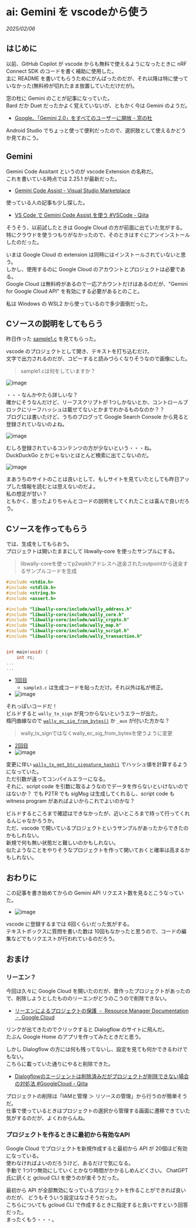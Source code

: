# ai: Gemini を vscodeから使う

_2025/02/06_

## はじめに

以前、GitHub Copilot が vscode からも無料で使えるようになったときに nRF Connect SDK のコードを書く補助に使用した。  
主に README を書いてもらうためにがんばったのだが、それ以降は特に使っていなかった(無料枠が切れたまま放置していただけだが)。

窓の杜に Gemini のことが記事になっていた。  
Bard だか Duet だったかよく覚えていないが、ともかく今は Gemini のようだ。

* [Google、「Gemini 2.0」をすべてのユーザーに開放 - 窓の杜](https://forest.watch.impress.co.jp/docs/news/1660712.html)

Android Studio でちょっと使って便利だったので、選択肢として使えるかどうか見ておこう。

## Gemini

Gemini Code Assitant というのが vscode Extension の名称だ。  
これを書いている時点では 2.25.1 が最新だった。

* [Gemini Code Assist - Visual Studio Marketplace](https://marketplace.visualstudio.com/items?itemName=Google.geminicodeassist)

使っている人の記事も少し探した。

* [VS Code で Gemini Code Assist を使う #VSCode - Qiita](https://qiita.com/kanuazut/items/a71a6cd5bb47b2efdd7f)

そうそう、以前試したときは Google Cloud の方が前面に出ていた気がする。  
特にクラウドを使うつもりがなかったので、そのときはすぐにアンインストールしたのだった。

いまは Google Cloud の extension は同時にはインストールされていないと思う。  
しかし、使用するのに Google Cloud のアカウントとプロジェクトは必要である。  
Google Cloud は無料枠があるので一応アカウントだけはあるのだが、"Gemini for Google Cloud API" を有効にする必要があるとのこと。

私は Windows の WSL2 から使っているので多少面倒だった。

## Cソースの説明をしてもらう

昨日作った [sample1.c](https://github.com/hirokuma/c-scriptpath/blob/dc4afa3f492381a1d2b98a07d197951e694e72e4/sample1.c) を見てもらった。

vscode のプロジェクトとして開き、テキストを打ち込むだけ。  
文字で出力されるのだが、コピーすると読みづらくなりそうなので画像にした。

> sample1.cは何をしていますか？

![image](images/20250206a-1.png)

・・・なんかやたら詳しいな？  
確かにそうなんだけど、リーフスクリプトが 1つしかないとか、コントロールブロックにリーフハッシュは載せてないとかまでわかるものなのか？？  
ブログには書いたけど、うちのブログって Google Search Console から見ると登録されていないのよね。

![image](images/20250206a-2.png)

むしろ登録されているコンテンツの方が少ないという・・・ね。  
DuckDuckGo とかじゃないとほとんど検索に出てこないのだ。

![image](images/20250206a-3.png)

まあうちのサイトのことは良いとして、もしサイトを見ていたとしても昨日アップした情報を読むとは思えないのだよ。  
私の想定が甘い？  
ともかく、思ったよりちゃんとコードの説明をしてくれたことは喜んで良いだろう。

## Cソースを作ってもらう

では、生成をしてもらおう。  
プロジェクトは開いたままにして libwally-core を使ったサンプルにする。

> libwally-coreを使ってp2wpkhアドレスへ送金されたoutpointから送金するサンプルコードを生成

```c
#include <stdio.h>
#include <stdlib.h>
#include <string.h>
#include <assert.h>

#include "libwally-core/include/wally_address.h"
#include "libwally-core/include/wally_core.h"
#include "libwally-core/include/wally_crypto.h"
#include "libwally-core/include/wally_map.h"
#include "libwally-core/include/wally_script.h"
#include "libwally-core/include/wally_transaction.h"


int main(void) {
    int rc;
...
...
```

* [1回目](https://github.com/hirokuma/c-scriptpath/commit/343f680ce0834369afb06f98c3eed5e054db11c6)
  * `sample3.c` は生成コードを貼っただけ。それ以外は私が修正。
* ![image](images/20250206a-4.png)

それっぽいコードだ！  
ビルドすると `wally_tx_sign` が見つからないというエラーが出た。  
楕円曲線なので [`wally_ec_sig_from_bytes()`](https://wally.readthedocs.io/en/release_1.3.1/crypto.html#c.wally_ec_sig_from_bytes) か `_aux` が付いた方かな？  

> wally_tx_signではなくwally_ec_sig_from_bytesを使うように変更

* [2回目](https://github.com/hirokuma/c-scriptpath/commit/a276e6485536392346d38e4858d52ff3bdb1fce2)
* ![image](images/20250206a-5.png)

変更に伴い [`wally_tx_get_btc_signature_hash()`](https://wally.readthedocs.io/en/release_1.3.1/transaction.html#c.wally_tx_get_btc_signature_hash) でハッシュ値を計算するようになっていた。  
ただ引数が違ってコンパイルエラーになる。  
それに、script code を引数に取るようなのでデータを作らないといけないのではないか？ 
でも P2TR でも sigMsg は生成してくれるし、script code も witness program があればよいからこれでよいのかな？

ビルドするところまで確認はできなかったが、近いところまで持って行ってくれるんじゃなかろうか。  
ただ、vscode で開いているプロジェクトというサンプルがあったからできたのかもしれない。  
新規で何も無い状態だと難しいのかもしれない。  
似たようなことをやりそうなプロジェクトを作って開いておくと確率は高まるかもしれない。

## おわりに

この記事を書き始めてからの Gemini API リクエスト数を見るとこうなっていた。

* ![image](images/20250206a-6.png)

vscode に登録するまでは 6回くらいだった気がする。  
テキストボックスに質問を書いた数は 10回もなかったと思うので、コードの編集などでもリクエストが行われているのだろう。

## おまけ

### リーエン？

今回は久々に Google Cloud を開いたのだが、昔作ったプロジェクトがあったので、削除しようとしたもののリーエンがどうのこうので削除できない。

* [リーエンによるプロジェクトの保護  -  Resource Manager Documentation  -  Google Cloud](https://cloud.google.com/resource-manager/docs/project-liens?hl=ja)

リンクが出てきたのでクリックすると Dialogflow のサイトに飛んだ。  
たぶん Google Home のアプリを作ってみたときだと思う。  

しかし Dialogflow の方には何も残ってないし、設定を見ても何かできるわけでもない。  
こちらに載っていた通りにやると削除できた。

* [Dialogflowのエージェントは削除済みだがプロジェクトが削除できない場合の対処法 #GoogleCloud - Qiita](https://qiita.com/ksk1993/items/91c8b433bb7f62788375)

プロジェクトの削除は「IAMと管理 ＞ リソースの管理」から行うのが簡単そうだ。  
仕事で使っているときはプロジェクトの選択から管理する画面に遷移できていた気がするのだが、よくわからんね。

### プロジェクトを作るときに最初から有効なAPI

Google Cloud でプロジェクトを新規作成すると最初から API が 20個ほど有効になっている。  
使わなければよいのだろうけど、あるだけで気になる。  
手動で 1つ1つ無効にしていくとかなり時間がかかるしめんどくさい。
ChatGPT 氏に訊くと gcloud CLI を使うのが楽そうだった。

最初から API が全部無効になっているプロジェクトを作ることができれば良いのだが、
どうもそういう設定はなさそうだった。  
こちらについても gcloud CLI で作成するときに指定すると良いですという回答だった。  
まったくもう・・・。
